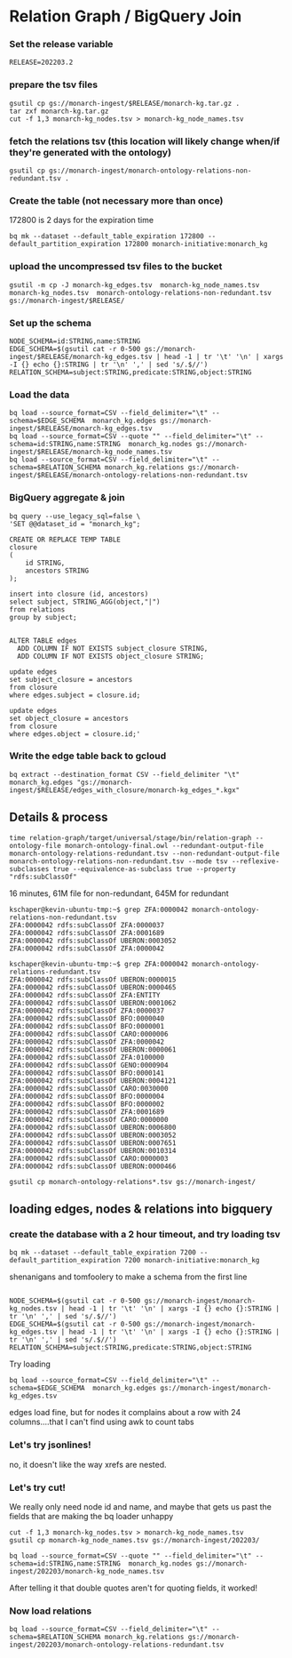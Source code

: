 # Relation Graph / BigQuery Join 


### Set the release variable

```bash=
RELEASE=202203.2
```

### prepare the tsv files

```bash=
gsutil cp gs://monarch-ingest/$RELEASE/monarch-kg.tar.gz .
tar zxf monarch-kg.tar.gz
cut -f 1,3 monarch-kg_nodes.tsv > monarch-kg_node_names.tsv
```

### fetch the relations tsv (this location will likely change when/if they're generated with the ontology)

```bash=
gsutil cp gs://monarch-ingest/monarch-ontology-relations-non-redundant.tsv .
```

### Create the table (not necessary more than once)
 
172800 is 2 days for the expiration time

```bash=
bq mk --dataset --default_table_expiration 172800 --default_partition_expiration 172800 monarch-initiative:monarch_kg
```

### upload the uncompressed tsv files to the bucket

```bash=
gsutil -m cp -J monarch-kg_edges.tsv  monarch-kg_node_names.tsv  monarch-kg_nodes.tsv  monarch-ontology-relations-non-redundant.tsv gs://monarch-ingest/$RELEASE/
```

### Set up the schema
```bash=
NODE_SCHEMA=id:STRING,name:STRING
EDGE_SCHEMA=$(gsutil cat -r 0-500 gs://monarch-ingest/$RELEASE/monarch-kg_edges.tsv | head -1 | tr '\t' '\n' | xargs -I {} echo {}:STRING | tr '\n' ',' | sed 's/.$//')
RELATION_SCHEMA=subject:STRING,predicate:STRING,object:STRING
```

### Load the data
```bash=
bq load --source_format=CSV --field_delimiter="\t" --schema=$EDGE_SCHEMA  monarch_kg.edges gs://monarch-ingest/$RELEASE/monarch-kg_edges.tsv
bq load --source_format=CSV --quote "" --field_delimiter="\t" --schema=id:STRING,name:STRING  monarch_kg.nodes gs://monarch-ingest/$RELEASE/monarch-kg_node_names.tsv
bq load --source_format=CSV --field_delimiter="\t" --schema=$RELATION_SCHEMA monarch_kg.relations gs://monarch-ingest/$RELEASE/monarch-ontology-relations-non-redundant.tsv
```


### BigQuery aggregate & join

```bash=
bq query --use_legacy_sql=false \
'SET @@dataset_id = "monarch_kg";

CREATE OR REPLACE TEMP TABLE
closure 
(
    id STRING,
    ancestors STRING
);

insert into closure (id, ancestors)
select subject, STRING_AGG(object,"|") 
from relations 
group by subject;


ALTER TABLE edges
  ADD COLUMN IF NOT EXISTS subject_closure STRING,
  ADD COLUMN IF NOT EXISTS object_closure STRING;

update edges
set subject_closure = ancestors 
from closure
where edges.subject = closure.id;

update edges
set object_closure = ancestors 
from closure
where edges.object = closure.id;'
```

### Write the edge table back to gcloud
```bash=
bq extract --destination_format CSV --field_delimiter "\t" monarch_kg.edges "gs://monarch-ingest/$RELEASE/edges_with_closure/monarch-kg_edges_*.kgx"
```


## Details & process



```bash=
time relation-graph/target/universal/stage/bin/relation-graph --ontology-file monarch-ontology-final.owl --redundant-output-file monarch-ontology-relations-redundant.tsv --non-redundant-output-file monarch-ontology-relations-non-redundant.tsv --mode tsv --reflexive-subclasses true --equivalence-as-subclass true --property "rdfs:subClassOf" 
```

16 minutes, 61M file for non-redundant, 645M for redundant 


```
kschaper@kevin-ubuntu-tmp:~$ grep ZFA:0000042 monarch-ontology-relations-non-redundant.tsv
ZFA:0000042	rdfs:subClassOf	ZFA:0000037
ZFA:0000042	rdfs:subClassOf	ZFA:0001689
ZFA:0000042	rdfs:subClassOf	UBERON:0003052
ZFA:0000042	rdfs:subClassOf	ZFA:0000042
```

```
kschaper@kevin-ubuntu-tmp:~$ grep ZFA:0000042 monarch-ontology-relations-redundant.tsv
ZFA:0000042	rdfs:subClassOf	UBERON:0000015
ZFA:0000042	rdfs:subClassOf	UBERON:0000465
ZFA:0000042	rdfs:subClassOf	ZFA:ENTITY
ZFA:0000042	rdfs:subClassOf	UBERON:0001062
ZFA:0000042	rdfs:subClassOf	ZFA:0000037
ZFA:0000042	rdfs:subClassOf	BFO:0000040
ZFA:0000042	rdfs:subClassOf	BFO:0000001
ZFA:0000042	rdfs:subClassOf	CARO:0000006
ZFA:0000042	rdfs:subClassOf	ZFA:0000042
ZFA:0000042	rdfs:subClassOf	UBERON:0000061
ZFA:0000042	rdfs:subClassOf	ZFA:0100000
ZFA:0000042	rdfs:subClassOf	GENO:0000904
ZFA:0000042	rdfs:subClassOf	BFO:0000141
ZFA:0000042	rdfs:subClassOf	UBERON:0004121
ZFA:0000042	rdfs:subClassOf	CARO:0030000
ZFA:0000042	rdfs:subClassOf	BFO:0000004
ZFA:0000042	rdfs:subClassOf	BFO:0000002
ZFA:0000042	rdfs:subClassOf	ZFA:0001689
ZFA:0000042	rdfs:subClassOf	CARO:0000000
ZFA:0000042	rdfs:subClassOf	UBERON:0006800
ZFA:0000042	rdfs:subClassOf	UBERON:0003052
ZFA:0000042	rdfs:subClassOf	UBERON:0007651
ZFA:0000042	rdfs:subClassOf	UBERON:0010314
ZFA:0000042	rdfs:subClassOf	CARO:0000003
ZFA:0000042	rdfs:subClassOf	UBERON:0000466
```

```
gsutil cp monarch-ontology-relations*.tsv gs://monarch-ingest/
```

## loading edges, nodes & relations into bigquery

### create the database with a 2 hour timeout, and try loading tsv

```bash=
bq mk --dataset --default_table_expiration 7200 --default_partition_expiration 7200 monarch-initiative:monarch_kg
```

shenanigans and tomfoolery to make a schema from the first line
```bash=

NODE_SCHEMA=$(gsutil cat -r 0-500 gs://monarch-ingest/monarch-kg_nodes.tsv | head -1 | tr '\t' '\n' | xargs -I {} echo {}:STRING | tr '\n' ',' | sed 's/.$//')
EDGE_SCHEMA=$(gsutil cat -r 0-500 gs://monarch-ingest/monarch-kg_edges.tsv | head -1 | tr '\t' '\n' | xargs -I {} echo {}:STRING | tr '\n' ',' | sed 's/.$//')
RELATION_SCHEMA=subject:STRING,predicate:STRING,object:STRING

```


Try loading 

```bash=
bq load --source_format=CSV --field_delimiter="\t" --schema=$EDGE_SCHEMA  monarch_kg.edges gs://monarch-ingest/monarch-kg_edges.tsv
```

edges load fine, but for nodes it complains about a row with 24 columns....that I can't find using awk to count tabs

### Let's try jsonlines!

no, it doesn't like the way xrefs are nested.

### Let's try cut!

We really only need node id and name, and maybe that gets us past the fields that are making the bq loader unhappy

```bash=
cut -f 1,3 monarch-kg_nodes.tsv > monarch-kg_node_names.tsv
gsutil cp monarch-kg_node_names.tsv gs://monarch-ingest/202203/
```

```bash=
bq load --source_format=CSV --quote "" --field_delimiter="\t" --schema=id:STRING,name:STRING  monarch_kg.nodes gs://monarch-ingest/202203/monarch-kg_node_names.tsv
```

After telling it that double quotes aren't for quoting fields, it worked!

### Now load relations

```bash=
bq load --source_format=CSV --field_delimiter="\t" --schema=$RELATION_SCHEMA monarch_kg.relations gs://monarch-ingest/202203/monarch-ontology-relations-redundant.tsv


```



